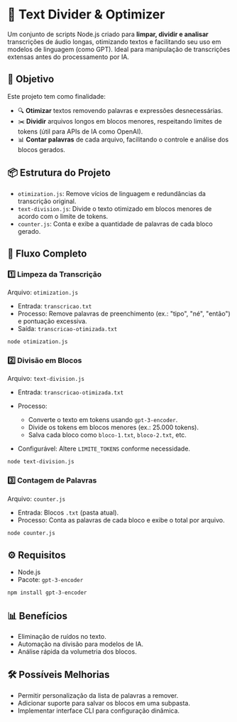 # 📄 Text Divider & Optimizer

Um conjunto de scripts Node.js criado para **limpar, dividir e analisar** transcrições de áudio longas, otimizando textos e facilitando seu uso em modelos de linguagem (como GPT). Ideal para manipulação de transcrições extensas antes do processamento por IA.

## 🎯 Objetivo

Este projeto tem como finalidade:

- 🔍 **Otimizar** textos removendo palavras e expressões desnecessárias.
- ✂️ **Dividir** arquivos longos em blocos menores, respeitando limites de tokens (útil para APIs de IA como OpenAI).
- 📊 **Contar palavras** de cada arquivo, facilitando o controle e análise dos blocos gerados.

## 📦 Estrutura do Projeto

- `otimization.js`: Remove vícios de linguagem e redundâncias da transcrição original.
- `text-division.js`: Divide o texto otimizado em blocos menores de acordo com o limite de tokens.
- `counter.js`: Conta e exibe a quantidade de palavras de cada bloco gerado.

## 🚀 Fluxo Completo

### 1️⃣ Limpeza da Transcrição

Arquivo: `otimization.js`

- Entrada: `transcricao.txt`
- Processo: Remove palavras de preenchimento (ex.: "tipo", "né", "então") e pontuação excessiva.
- Saída: `transcricao-otimizada.txt`

```bash
node otimization.js
```

### 2️⃣ Divisão em Blocos

Arquivo: `text-division.js`

- Entrada: `transcricao-otimizada.txt`
- Processo:

  - Converte o texto em tokens usando `gpt-3-encoder`.
  - Divide os tokens em blocos menores (ex.: 25.000 tokens).
  - Salva cada bloco como `bloco-1.txt`, `bloco-2.txt`, etc.

- Configurável: Altere `LIMITE_TOKENS` conforme necessidade.

```bash
node text-division.js
```

### 3️⃣ Contagem de Palavras

Arquivo: `counter.js`

- Entrada: Blocos `.txt` (pasta atual).
- Processo: Conta as palavras de cada bloco e exibe o total por arquivo.

```bash
node counter.js
```

## ⚙️ Requisitos

- Node.js
- Pacote: `gpt-3-encoder`

```bash
npm install gpt-3-encoder
```

## 📊 Benefícios

- Eliminação de ruídos no texto.
- Automação na divisão para modelos de IA.
- Análise rápida da volumetria dos blocos.

## 🛠️ Possíveis Melhorias

- Permitir personalização da lista de palavras a remover.
- Adicionar suporte para salvar os blocos em uma subpasta.
- Implementar interface CLI para configuração dinâmica.
